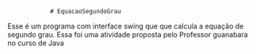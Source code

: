                 # EquacaoSegundoGrau
 Esse é um programa com interface swing que que calcula a equação de segundo grau. Essa foi uma atividade proposta pelo Professor guanabara no curso de Java
